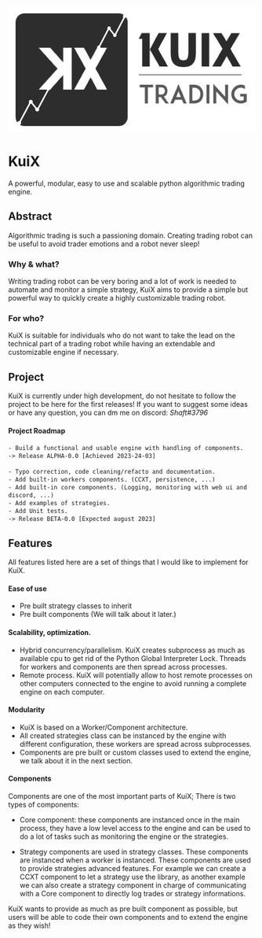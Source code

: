 <img src="https://github.com/Shaft-3796/KuiX/blob/main/assets/Kuix-Logo-Light-WhiteBkg.png">

# KuiX
A powerful, modular, easy to use and scalable python algorithmic trading engine.

## Abstract

Algorithmic trading is such a passioning domain. Creating trading robot can be useful to avoid trader emotions and a robot never sleep!

### Why & what?
Writing trading robot can be very boring and a lot of work is needed to automate and monitor a simple strategy, KuiX aims to provide a simple but powerful way to quickly create a highly customizable trading robot.

### For who?
KuiX is suitable for individuals who do not want to take the lead on the technical part of a trading robot while having an extendable and customizable engine if necessary.

## Project

KuiX is currently under high development, do not hesitate to follow the project to be here for the first releases! If you want to suggest some ideas or have any question, you can dm me on discord: *Shaft#3796*

#### Project Roadmap

```
- Build a functional and usable engine with handling of components.
-> Release ALPHA-0.0 [Achieved 2023-24-03]

- Typo correction, code cleaning/refacto and documentation.
- Add built-in workers components. (CCXT, persistence, ...)
- Add built-in core components. (Logging, monitoring with web ui and discord, ...)
- Add examples of strategies.
- Add Unit tests.
-> Release BETA-0.0 [Expected august 2023]
```

## Features

All features listed here are a set of things that I would like to implement for KuiX.

#### Ease of use
- Pre built strategy classes to inherit
- Pre built components (We will talk about it later.)

#### Scalability, optimization.
- Hybrid concurrency/parallelism. KuiX creates subprocess as much as available cpu to get rid of the Python Global Interpreter Lock. Threads for workers and components are then spread across processes.
- Remote process. KuiX will potentially allow to host remote processes on other computers connected to the engine to avoid running a complete engine on each computer.

#### Modularity
- KuiX is based on a Worker/Component architecture.
- All created strategies class can be instanced by the engine with different configuration, these workers are spread across subprocesses.
- Components are pre built or custom classes used to extend the engine, we talk about it in the next section.

#### Components
Components are one of the most important parts of KuiX; There is two types of components:

- Core component: these components are instanced once in the main process, they have a low level access to the engine and can be used to do a lot of tasks such as monitoring the engine or the strategies.

- Strategy components are used in strategy classes. These components are instanced when a worker is instanced. These components are used to provide strategies advanced features. For example we can create a CCXT component to let a strategy use the library, as another example we can also create a strategy component in charge of communicating with a Core component to directly log trades or strategy informations.

KuiX wants to provide as much as pre built component as possible, but users will be able to code their own components and to extend the engine as they wish!
